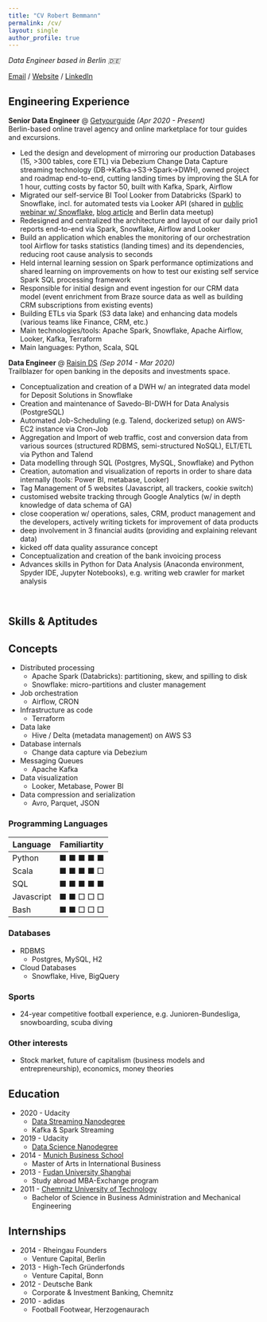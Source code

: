```yaml
---
title: "CV Robert Bemmann"
permalink: /cv/
layout: single
author_profile: true
---
```


_Data Engineer based in Berlin 🇩🇪_ <br>

[Email](mailto:bemmann.data@gmail.com) / [Website](https://robertbemmann.github.io/pensieve/) / [LinkedIn](https://www.linkedin.com/in/robert-bemmann/)

## Engineering Experience

**Senior Data Engineer** @ [Getyourguide](https://www.getyourguide.com/) _(Apr 2020 - Present)_ <br>
Berlin-based online travel agency and online marketplace for tour guides and excursions.
  - Led the design and development of mirroring our production Databases (15, >300 tables, core ETL) via Debezium Change Data Capture streaming technology (DB->Kafka->S3->Spark->DWH), owned project and roadmap end-to-end, cutting landing times by improving the SLA for 1 hour, cutting costs by factor 50, built with Kafka, Spark, Airflow
  - Migrated our self-service BI Tool Looker from Databricks (Spark) to Snowflake, incl. for automated tests via Looker API (shared in [public webinar w/ Snowflake](https://resources.snowflake.com/customer-stories/getyourguide-turning-travel-dreams-into-reality-with-snowflake), [blog article](https://medium.com/tech-getyourguide/migrating-our-self-service-bi-tool-looker-from-hive-apache-spark-to-snowflake-492441bca934) and Berlin data meetup)
  - Redesigned and centralized the architecture and layout of our daily prio1 reports end-to-end via Spark, Snowflake, Airflow and Looker
  - Build an application which enables the monitoring of our orchestration tool Airflow for tasks statistics (landing times) and its dependencies, reducing root cause analysis to seconds
  - Held internal learning session on Spark performance optimizations and shared learning on improvements on how to test our existing self service Spark SQL processing framework
  - Responsible for initial design and event ingestion for our CRM data model (event enrichment from Braze source data as well as building CRM subscriptions from existing events)
  - Building ETLs via Spark (S3 data lake) and enhancing data models (various teams like Finance, CRM, etc.)
  - Main technologies/tools: Apache Spark, Snowflake, Apache Airflow, Looker, Kafka, Terraform
  - Main languages: Python, Scala, SQL

**Data Engineer** @ [Raisin DS](https://www.raisin.com/en/about-raisin/) _(Sep 2014 - Mar 2020)_ <br>
Trailblazer for open banking in the deposits and investments space.
  - Conceptualization and creation of a DWH w/ an integrated data model for Deposit Solutions in Snowflake
  - Creation and maintenance of Savedo-BI-DWH for Data Analysis (PostgreSQL)
  - Automated Job-Scheduling (e.g. Talend, dockerized setup) on AWS-EC2 instance via Cron-Job
  - Aggregation and Import of web traffic, cost and conversion data from various sources (structured RDBMS, semi-structured NoSQL), ELT/ETL via Python and Talend
  - Data modelling through SQL (Postgres, MySQL, Snowflake) and Python
  - Creation, automation and visualization of reports in order to share data internally (tools: Power BI, metabase, Looker)
  - Tag Management of 5 websites (Javascript, all trackers, cookie switch)
  - customised website tracking through Google Analytics (w/ in depth knowledge of data schema of GA)
  - close cooperation w/ operations, sales, CRM, product management and the developers, actively writing tickets for improvement of data products
  - deep involvement in 3 financial audits (providing and explaining relevant data)
  - kicked off data quality assurance concept
  - Conceptualization and creation of the bank invoicing process
  - Advances skills in Python for Data Analysis (Anaconda environment, Spyder IDE, Jupyter Notebooks), e.g. writing web crawler for market analysis

<br>

## Skills & Aptitudes
## Concepts
* Distributed processing
  * Apache Spark (Databricks): partitioning, skew, and spilling to disk
  * Snowflake: micro-partitions and cluster management
* Job orchestration
  * Airflow, CRON
* Infrastructure as code
  * Terraform
* Data lake 
  * Hive / Delta (metadata management) on AWS S3
* Database internals
  * Change data capture via Debezium
* Messaging Queues
  * Apache Kafka
* Data visualization
  * Looker, Metabase, Power BI
* Data compression and serialization
  * Avro, Parquet, JSON

### Programming Languages

| Language    | Familiartity  |
|-------------|---------------|
| Python      | ■ ■ ■ ■ ■     |
| Scala       | ■ ■ ■ ■ □     |
| SQL         | ■ ■ ■ ■ ■     |
| Javascript  | ■ ■ □ □ □     |
| Bash        | ■ ■ □ □ □     |

### Databases
* RDBMS
  * Postgres, MySQL, H2
* Cloud Databases 
  * Snowflake, Hive, BigQuery

### Sports
* 24-year competitive football experience, e.g. Junioren-Bundesliga, snowboarding, scuba diving

### Other interests
* Stock market, future of capitalism (business models and entrepreneurship), economics, money theories

## Education
* 2020 - Udacity
  * [Data Streaming Nanodegree](https://graduation.udacity.com/confirm/73LM999P)
  * Kafka & Spark Streaming
* 2019 - Udacity
  * [Data Science Nanodegree](https://graduation.udacity.com/confirm/SLTPFCMM)
* 2014 - [Munich Business School](https://www.munich-business-school.de/)
  * Master of Arts in International Business
* 2013 - [Fudan University Shanghai](https://www.fudan.edu.cn/en/)
  * Study abroad MBA-Exchange program 
* 2011 - [Chemnitz University of Technology](https://www.tu-chemnitz.de/index.html)
  * Bachelor of Science in Business Administration and Mechanical Engineering


## Internships
* 2014 - Rheingau Founders
  * Venture Capital, Berlin
* 2013 - High-Tech Gründerfonds
  * Venture Capital, Bonn
* 2012 - Deutsche Bank
  * Corporate & Investment Banking, Chemnitz
* 2010 - adidas 
  * Football Footwear, Herzogenaurach
